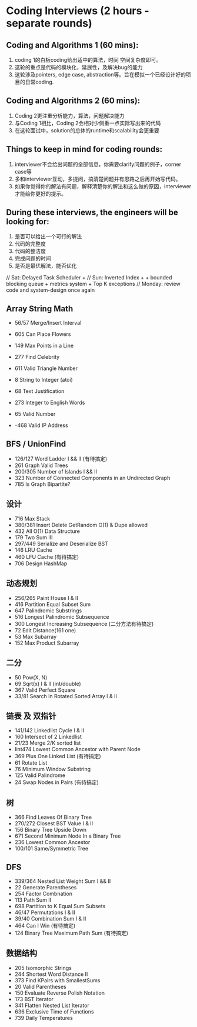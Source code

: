 # Coding Interviews (2 hours - separate rounds)

## Coding and Algorithms 1 (60 mins): 
1. coding 1的白板coding给出适中的算法，时间 空间复杂度即可。
2. 这轮的重点是代码的模块化，延展性，及解决bug的能力
3. 这轮涉及pointers, edge case, abstraction等。旨在模拟一个已经设计好的项目的日常coding. 

## Coding and Algorithms 2 (60 mins): 
1. Coding 2更注重分析能力，算法，问题解决能力
2. 与Coding 1相比，Coding 2会相对少侧重一点实际写出来的代码
3. 在这轮面试中，solution的总体的runtime和scalability会更重要

## Things to keep in mind for coding rounds:
1. interviewer不会给出问题的全部信息，你需要clarify问题的例子，corner case等
2. 多和interviewer互动，多提问，搞清楚问题并有思路之后再开始写代码。
3. 如果你觉得你的解法有问题，解释清楚你的解法和这么做的原因，interviewer才能给你更好的提示。

## During these interviews, the engineers will be looking for:
1. 是否可以给出一个可行的解法
2. 代码的完整度
3. 代码的整洁度
4. 完成问题的时间
5. 是否是最优解法，能否优化
 

// Sat: Delayed Task Scheduler + 
// Sun: Inverted Index +  +  bounded blocking queue + metrics system + Top K exceptions 
// Monday: review code and system-design once again

## Array String Math
- 56/57	       Merge/Insert Interval
- 605	         Can Place Flowers
- 149          Max Points in a Line
- 277	         Find Celebrity
- 611          Valid Triangle Number
- 8	           String to Integer (atoi)
- 68	         Text Justification

- 273          Integer to English Words
- 65	         Valid Number
- -468         Valid IP Address

## BFS / UnionFind
- 126/127      Word Ladder I && II         (有待搞定)
- 261          Graph Valid Trees
- 200/305      Number of Islands I && II
- 323          Number of Connected Components in an Undirected Graph
- 785          Is Graph Bipartite?

## 设计
- 716          Max Stack                               
- 380/381      Insert Delete GetRandom O(1) & Dupe allowed
- 432          All O(1) Data Structure
- 179          Two Sum III
- 297/449      Serialize and Deserialize BST
- 146          LRU Cache
- 460          LFU Cache                     (有待搞定)
- 706          Design HashMap

## 动态规划
- 256/265      Paint House I & II
- 416          Partition Equal Subset Sum
- 647          Palindromic Substrings
- 516          Longest Palindromic Subsequence
- 300          Longest Increasing Subsequence (二分方法有待搞定)
- 72           Edit Distance(161 one)
- 53           Max Subarray
- 152          Max Product Subarray

## 二分
- 50	         Pow(X, N)
- 69           Sqrt(x) I & II (int/double)
- 367          Valid Perfect Square
- 33/81        Search in Rotated Sorted Array I & II

## 链表 及 双指针
- 141/142      Linkedlist Cycle I & II
- 160          Intersect of 2 Linkedlist
- 21/23        Merge 2/K sorted list
- lint474      Lowest Common Ancestor with Parent Node
- 369          Plus One Linked List    (有待搞定)
- 61           Rotate List
-	76	         Minimum Window Substring
- 125	         Valid Palindrome
- 24           Swap Nodes in Pairs     (有待搞定)

## 树
- 366          Find Leaves Of Binary Tree
- 270/272      Closest BST Value I & II
- 156          Binary Tree Upside Down
- 671          Second Minimum Node In a Binary Tree
- 236          Lowest Common Ancestor
- 100/101	     Same/Symmetric Tree

## DFS
- 339/364	     Nested List Weight Sum I && II
- 22           Generate Parentheses                  
- 254          Factor Combnation
- 113	         Path Sum II
- 698          Partition to K Equal Sum Subsets
- 46/47        Permutations I & II
- 39/40        Combination Sum I & II
- 464          Can I Win                               (有待搞定)
- 124          Binary Tree Maximum Path Sum            (有待搞定)

## 数据结构
- 205          Isomorphic Strings
- 244	         Shortest Word Distance II
- 373          Find KPairs with SmallestSums                       
- 20	         Valid Parentheses
- 150	         Evaluate Reverse Polish Notation
- 173	         BST Iterator
- 341          Flatten Nested List Iterator
- 636          Exclusive Time of Functions 
- 739	         Daily Temperatures
